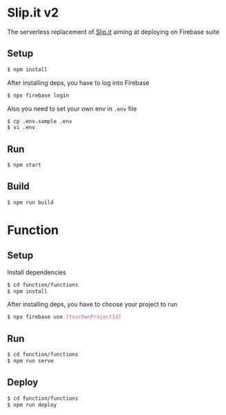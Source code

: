 # Slip.it v2
The serverless replacement of [Slip.it](https://github.com/IzumiSy/slipit) aiming at deploying on Firebase suite

## Setup
```bash
$ npm install
```
After installing deps, you have to log into Firebase
```bash
$ npx firebase login
```
Also you need to set your own env in `.env` file
```bash
$ cp .env.sample .env
$ vi .env
```

## Run
```bash
$ npm start
```

## Build
```bash
$ npm run build
```

# Function

## Setup
Install dependencies
```bash
$ cd function/functions
$ npm install
```
After installing deps, you have to choose your project to run
```bash
$ npx firebase use [YourOwnProjectId]
```

## Run
```bash
$ cd function/functions
$ npm run serve
```

## Deploy
```bash
$ cd function/functions
$ npm run deploy
```
